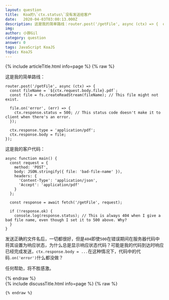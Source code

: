 ```yaml
---
layout: question
title:  Koa的\`ctx.status\`没有发送给客户
date:   2020-04-03T03:00:13.000Z
description: 这是我的简单路线：router.post('/getFile', async (ctx) => {  const fileName = \`${ctx...
img: 
author: 小胖Gil
category: question
answer: 0
tags: JavaScript KoaJS
topic: KoaJS
---
```

<div class="article-root">
  <div class="article">
    {% include articleTitle.html info=page %}
    {% raw %}
    <div class="article-content"><p><font style="vertical-align: inherit;"><font style="vertical-align: inherit;">这是我的简单路线：</font></font></p>

<pre><code>router.post('/getFile', async (ctx) =&gt; {<font></font>
  const fileName = `${ctx.request.body.file}.pdf`;<font></font>
  const file = fs.createReadStream(fileName); // This file might not exist.<font></font>
<font></font>
  file.on('error', (err) =&gt; {<font></font>
    ctx.response.status = 500; // This status code doesn't make it to client when there's an error.<font></font>
  });<font></font>
<font></font>
  ctx.response.type = 'application/pdf';<font></font>
  ctx.response.body = file;<font></font>
});<font></font>
</code></pre>

<p><font style="vertical-align: inherit;"><font style="vertical-align: inherit;">这是我的客户代码：</font></font></p>

<pre><code>async function main() {<font></font>
  const request = {<font></font>
    method: 'POST',<font></font>
    body: JSON.stringify({ file: 'bad-file-name' }),<font></font>
    headers: {<font></font>
      'Content-Type': 'application/json',<font></font>
      'Accept': 'application/pdf'<font></font>
    }<font></font>
  };<font></font>
<font></font>
  const response = await fetch('/getFile', request);<font></font>
<font></font>
  if (!response.ok) {<font></font>
    console.log(response.status); // This is always 404 when I give a bad file name, even though I set it to 500 above. Why?<font></font>
  }<font></font>
}<font></font>
</code></pre>

<p><font style="vertical-align: inherit;"><font style="vertical-align: inherit;">发送正确的文件名后，一切都很好，但是</font></font><code>404</code><font style="vertical-align: inherit;"><font style="vertical-align: inherit;">即使</font></font><code>500</code><font style="vertical-align: inherit;"><font style="vertical-align: inherit;">在错误期间在服务器代码</font><font style="vertical-align: inherit;">中将其设置</font><font style="vertical-align: inherit;">为响应状态，为什么总是显示响应状态代码</font><font style="vertical-align: inherit;">？</font><font style="vertical-align: inherit;">可能是我的代码到达时响应已经完成发送，</font></font><code>ctx.response.body = ...</code><font style="vertical-align: inherit;"><font style="vertical-align: inherit;">在这种情况下，代码中的代码</font></font><code>.on('error')</code><font style="vertical-align: inherit;"><font style="vertical-align: inherit;">什么都没做？</font></font></p>

<p><font style="vertical-align: inherit;"><font style="vertical-align: inherit;">任何帮助，将不胜感激。</font></font></p></div>
    {% endraw %}
  </div>

  <div class="discuss-wrapper">
    {% include discussTitle.html info=page %}
    {% raw %}
    
    {% endraw %}
  </div>
<div>
